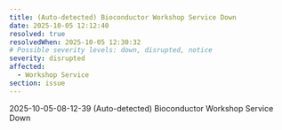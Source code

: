 ```yaml
---
title: (Auto-detected) Bioconductor Workshop Service Down
date: 2025-10-05 12:12:40
resolved: true
resolvedWhen: 2025-10-05 12:30:32
# Possible severity levels: down, disrupted, notice
severity: disrupted
affected:
  - Workshop Service
section: issue
---
```


2025-10-05-08-12-39 (Auto-detected) Bioconductor Workshop Service Down

